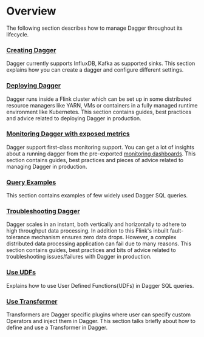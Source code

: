 # Overview

The following section describes how to manage Dagger throughout its lifecycle.

### [Creating Dagger](docs/../../guides/create_dagger.md)

Dagger currently supports InfluxDB, Kafka as supported sinks. This section explains
how you can create a dagger and configure different settings.

### [Deploying Dagger](docs/../../guides/deployment.md)

Dagger runs inside a Flink cluster which can be set up in some distributed resource managers like YARN, VMs or containers in a fully managed runtime environment like Kubernetes. This section contains guides, best practices and advice related to deploying Dagger in production.

### [Monitoring Dagger with exposed metrics](docs/../../guides/monitoring.md)

Dagger support first-class monitoring support. You can get a lot of insights about a running dagger from the pre-exported [monitoring dashboards](https://github.com/odpf/dagger/blob/main/docs/assets/dagger-grafana-dashboard.json). This section contains guides, best practices and pieces of advice related to managing Dagger in production.

### [Query Examples](docs/../../guides/query_examples.md)
This section contains examples of few widely used Dagger SQL queries.

### [Troubleshooting Dagger](docs/../../guides/troubleshooting.md)

Dagger scales in an instant, both vertically and horizontally to adhere to high throughput data processing. In addition to this Flink's inbuilt fault-tolerance mechanism ensures zero data drops.
However, a complex distributed data processing application can fail due to many reasons.
This section contains guides, best practices and bits of advice related to troubleshooting issues/failures with Dagger in production.

### [Use UDFs](docs/../../guides/use_udf.md)

Explains how to use User Defined Functions(UDFs) in Dagger SQL queries.

### [Use Transformer](docs/../../guides/use_transformer.md)

Transformers are Dagger specific plugins where user can specify custom Operators and inject them in Dagger. This section talks briefly about how to define and use a Transformer in Dagger.
